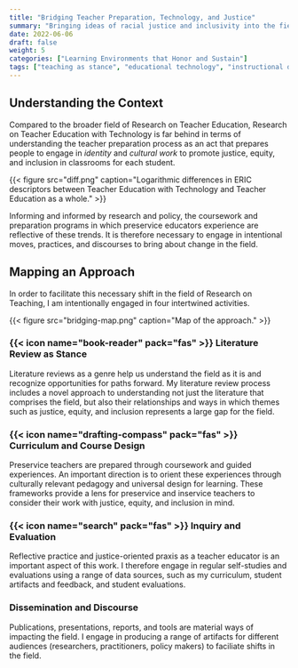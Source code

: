 ```yaml
---
title: "Bridging Teacher Preparation, Technology, and Justice"
summary: "Bringing ideas of racial justice and inclusivity into the field of Teacher Education with Technology."
date: 2022-06-06
draft: false
weight: 5
categories: ["Learning Environments that Honor and Sustain"]
tags: ["teaching as stance", "educational technology", "instructional design", "equity and inclusion"]
---
```


## Understanding the Context

Compared to the broader field of Research on Teacher Education, Research on Teacher Education with Technology is far behind in terms of understanding the teacher preparation process as an act that prepares people to engage in *identity* and *cultural work* to promote justice, equity, and inclusion in classrooms for each student.

{{< figure src="diff.png" caption="Logarithmic differences in ERIC descriptors between Teacher Education with Technology and Teacher Education as a whole." >}}

Informing and informed by research and policy, the coursework and preparation programs in which preservice educators experience are reflective of these trends. It is therefore necessary to engage in intentional moves, practices, and discourses to bring about change in the field.

## Mapping an Approach

In order to facilitate this necessary shift in the field of Research on Teaching, I am intentionally engaged in four intertwined activities.

{{< figure src="bridging-map.png" caption="Map of the approach." >}}

### {{< icon name="book-reader" pack="fas" >}} Literature Review as Stance

Literature reviews as a genre help us understand the field as it is and recognize opportunities for paths forward. My literature review process includes a novel approach to understanding not just the literature that comprises the field, but also their relationships and ways in which themes such as justice, equity, and inclusion represents a large gap for the field.

### {{< icon name="drafting-compass" pack="fas" >}} Curriculum and Course Design

Preservice teachers are prepared through coursework and guided experiences. An important direction is to orient these experiences through culturally relevant pedagogy and universal design for learning. These frameworks provide a lens for preservice and inservice teachers to consider their work with justice, equity, and inclusion in mind.

### {{< icon name="search" pack="fas" >}} Inquiry and Evaluation

Reflective practice and justice-oriented praxis as a teacher educator is an important aspect of this work. I therefore engage in regular self-studies and evaluations using a range of data sources, such as my curriculum, student artifacts and feedback, and student evaluations.

### <i class="fas fa-comment-dots" style="color:#FFAA00;"></i> Dissemination and Discourse

Publications, presentations, reports, and tools are material ways of impacting the field. I engage in producing a range of artifacts for different audiences (researchers, practitioners, policy makers) to faciliate shifts in the field.
